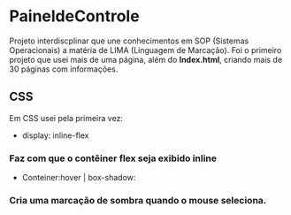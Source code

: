 # PaineldeControle
Projeto interdiscplinar que une conhecimentos em SOP (Sistemas Operacionais) a matéria de LIMA (Linguagem de Marcação).
Foi o primeiro projeto que usei mais de uma página, além do **Index.html**, criando mais de 30 páginas com informações.

## CSS
Em CSS usei pela primeira vez:

- display: inline-flex
### Faz com que o contêiner flex seja exibido inline

- Conteiner:hover | box-shadow:
### Cria uma marcação de sombra quando o mouse seleciona.

